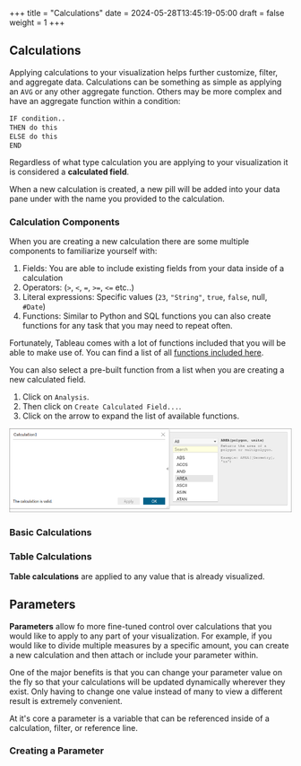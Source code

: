 +++
title = "Calculations"
date = 2024-05-28T13:45:19-05:00
draft = false
weight = 1
+++

## Calculations

Applying calculations to your visualization helps further customize, filter, and aggregate data. Calculations can be something as simple as applying an `AVG` or any other aggregate function. Others may be more complex and have an aggregate function within a condition:

```console
IF condition..
THEN do this
ELSE do this
END
```

Regardless of what type calculation you are applying to your visualization it is considered a **calculated field**.

When a new calculation is created, a new pill will be added into your data pane under with the name you provided to the calculation.

### Calculation Components

When you are creating a new calculation there are some multiple components to familiarize yourself with:
1. Fields: You are able to include existing fields from your data inside of a calculation
1. Operators: (`>`, `<`, `=`, `>=`, `<=` etc..)
1. Literal expressions: Specific values (`23`, `"String"`, `true`, `false`, null, `#Date`)
1. Functions: Similar to Python and SQL functions you can also create functions for any task that you may need to repeat often.

Fortunately, Tableau comes with a lot of functions included that you will be able to make use of. You can find a list of all [functions included here](https://help.tableau.com/current/pro/desktop/en-us/functions_all_categories.htm).

You can also select a pre-built function from a list when you are creating a new calculated field.

1. Click on `Analysis`.
1. Then click on `Create Calculated Field...`.
1. Click on the arrow to expand the list of available functions.

![Creation of a new calculated field within Tableau public, expanding the list of available functions](pictures/tableau-available-functions.png?classes=border)

### Basic Calculations



### Table Calculations

**Table calculations** are applied to any value that is already visualized. 

## Parameters

**Parameters** allow fo more fine-tuned control over calculations that you would like to apply to any part of your visualization. For example, if you would like to divide multiple measures by a specific amount, you can create a new calculation and then attach or include your parameter within. 

One of the major benefits is that you can change your parameter value on the fly so that your calculations will be updated dynamically wherever they exist. Only having to change one value instead of many to view a different result is extremely convenient.

At it's core a parameter is a variable that can be referenced inside of a calculation, filter, or reference line.

### Creating a Parameter

